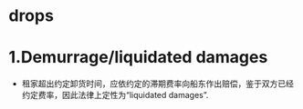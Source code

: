 # drops
# 1.Demurrage/liquidated damages
- 租家超出约定卸货时间，应依约定的滞期费率向船东作出赔偿，鉴于双方已经约定费率，因此法律上定性为“liquidated damages”.







